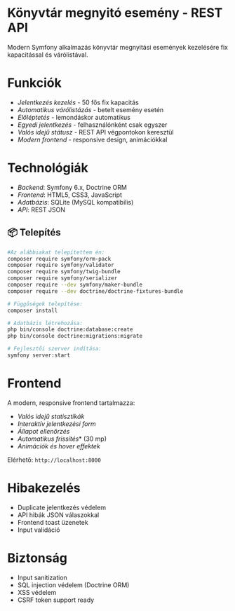 # Könyvtár megnyitó esemény - REST API 
Modern Symfony alkalmazás könyvtár megnyitási események kezelésére fix kapacitással és várólistával.

# Funkciók

- *Jelentkezés kezelés* - 50 fős fix kapacitás
- *Automatikus várólistázás* - betelt esemény esetén
- *Előléptetés* - lemondáskor automatikus
- *Egyedi jelentkezés* - felhasználónként csak egyszer
- *Valós idejű státusz* - REST API végpontokon keresztül
- *Modern frontend* - responsive design, animációkkal

# Technológiák
- *Backend*: Symfony 6.x, Doctrine ORM
- *Frontend*: HTML5, CSS3, JavaScript
- *Adatbázis*: SQLite (MySQL kompatibilis)
- *API*: REST JSON

## 📦 Telepítés

```bash
#Az alábbiakat telepítettem én:
composer require symfony/orm-pack
composer require symfony/validator
composer require symfony/twig-bundle
composer require symfony/serializer
composer require --dev symfony/maker-bundle
composer require --dev doctrine/doctrine-fixtures-bundle

# Függőségek telepítése:
composer install

# Adatbázis létrehozása:
php bin/console doctrine:database:create
php bin/console doctrine:migrations:migrate

# Fejlesztői szerver indítása:
symfony server:start
```

# Frontend

A modern, responsive frontend tartalmazza:
- *Valós idejű statisztikák*
- *Interaktív jelentkezési form*
- *Állapot ellenőrzés*
- *Automatikus frissítés** (30 mp)
- *Animációk és hover effektek*

Elérhető: `http://localhost:8000`

# Hibakezelés

- Duplicate jelentkezés védelem
- API hibák JSON válaszokkal
- Frontend toast üzenetek
- Input validáció

# Biztonság
- Input sanitization
- SQL injection védelem (Doctrine ORM)
- XSS védelem
- CSRF token support ready
